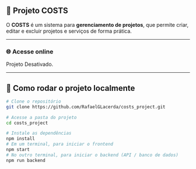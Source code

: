 ## 💼 Projeto COSTS

O **COSTS** é um sistema para **gerenciamento de projetos**, que permite criar, editar e excluir projetos e serviços de forma prática.

---

### 🌐 Acesse online

Projeto Desativado.

---

## 🚀 Como rodar o projeto localmente

```bash
# Clone o repositório
git clone https://github.com/RafaelGLacerda/costs_project.git

# Acesse a pasta do projeto
cd costs_project

# Instale as dependências
npm install
# Em um terminal, para iniciar o frontend
npm start
# No outro terminal, para iniciar o backend (API / banco de dados)
npm run backend

